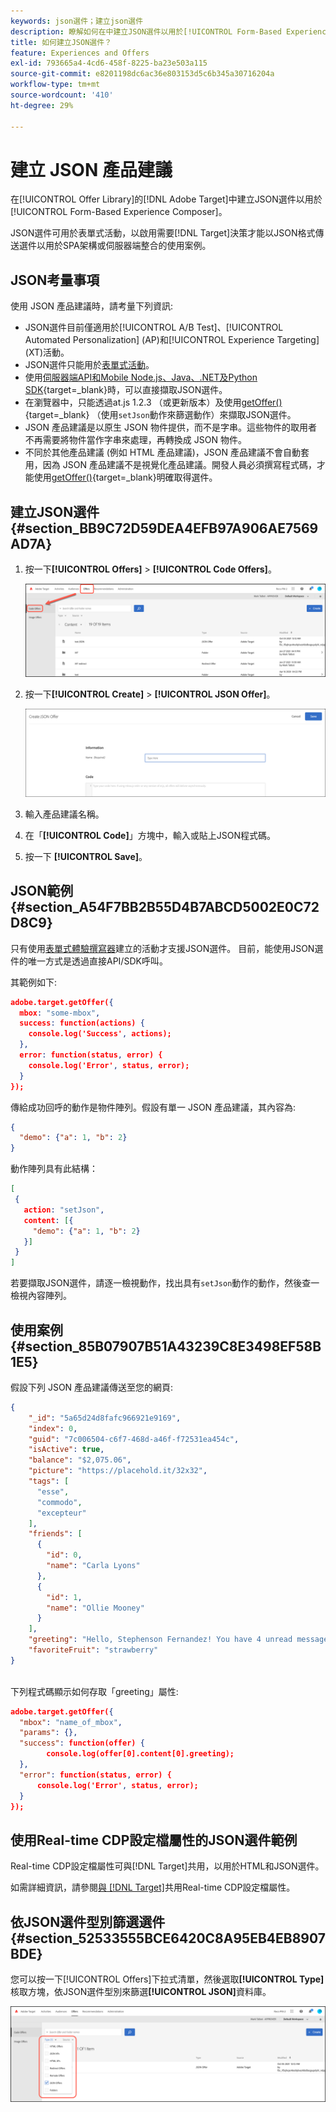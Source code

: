 ```yaml
---
keywords: json選件；建立json選件
description: 瞭解如何在中建立JSON選件以用於[!UICONTROL Form-Based Experience Composer]。
title: 如何建立JSON選件？
feature: Experiences and Offers
exl-id: 793665a4-4cd6-458f-8225-ba23e503a115
source-git-commit: e8201198dc6ac36e803153d5c6b345a30716204a
workflow-type: tm+mt
source-wordcount: '410'
ht-degree: 29%

---
```


# 建立 JSON 產品建議

在[!UICONTROL Offer Library]的[!DNL Adobe Target]中建立JSON選件以用於[!UICONTROL Form-Based Experience Composer]。

JSON選件可用於表單式活動，以啟用需要[!DNL Target]決策才能以JSON格式傳送選件以用於SPA架構或伺服器端整合的使用案例。

## JSON考量事項

使用 JSON 產品建議時，請考量下列資訊:

* JSON選件目前僅適用於[!UICONTROL A/B Test]、[!UICONTROL Automated Personalization] (AP)和[!UICONTROL Experience Targeting] (XT)活動。
* JSON選件只能用於[表單式活動](/help/main/c-experiences/form-experience-composer.md)。
* 使用[伺服器端API和Mobile Node.js、Java、.NET及Python SDK](https://experienceleague.adobe.com/docs/target-dev/developer/server-side/server-side-overview.html){target=_blank}時，可以直接擷取JSON選件。
* 在瀏覽器中，只能透過at.js 1.2.3 （或更新版本）及使用[getOffer()](https://experienceleague.adobe.com/docs/target-dev/developer/client-side/at-js-implementation/functions-overview/adobe-target-getoffer.html){target=_blank} （使用`setJson`動作來篩選動作）來擷取JSON選件。
* JSON 產品建議是以原生 JSON 物件提供，而不是字串。這些物件的取用者不再需要將物件當作字串來處理，再轉換成 JSON 物件。
* 不同於其他產品建議 (例如 HTML 產品建議)，JSON 產品建議不會自動套用，因為 JSON 產品建議不是視覺化產品建議。開發人員必須撰寫程式碼，才能使用[getOffer()](https://experienceleague.adobe.com/docs/target-dev/developer/client-side/at-js-implementation/functions-overview/adobe-target-getoffer.html){target=_blank}明確取得選件。

## 建立JSON選件 {#section_BB9C72D59DEA4EFB97A906AE7569AD7A}

1. 按一下&#x200B;**[!UICONTROL Offers]** > **[!UICONTROL Code Offers]**。

   ![選件>代碼選件索引標籤](/help/main/c-experiences/c-manage-content/assets/code-offers-tab.png)

1. 按一下&#x200B;**[!UICONTROL Create]** > **[!UICONTROL JSON Offer]**。

   ![offer-json影像](assets/offer-json.png)

1. 輸入產品建議名稱。
1. 在「**[!UICONTROL Code]**」方塊中，輸入或貼上JSON程式碼。
1. 按一下 **[!UICONTROL Save]**。

## JSON範例 {#section_A54F7BB2B55D4B7ABCD5002E0C72D8C9}

只有使用[表單式體驗撰寫器](/help/main/c-experiences/form-experience-composer.md)建立的活動才支援JSON選件。 目前，能使用JSON選件的唯一方式是透過直接API/SDK呼叫。

其範例如下:

```json
adobe.target.getOffer({ 
  mbox: "some-mbox", 
  success: function(actions) { 
    console.log('Success', actions); 
  }, 
  error: function(status, error) { 
    console.log('Error', status, error); 
  } 
});
```

傳給成功回呼的動作是物件陣列。假設有單一 JSON 產品建議，其內容為:

```json
{ 
  "demo": {"a": 1, "b": 2} 
}
```

動作陣列具有此結構：

```json
[ 
 { 
   action: "setJson", 
   content: [{ 
     "demo": {"a": 1, "b": 2} 
   }] 
 }  
]
```

若要擷取JSON選件，請逐一檢視動作，找出具有`setJson`動作的動作，然後查一檢視內容陣列。

## 使用案例 {#section_85B07907B51A43239C8E3498EF58B1E5}

假設下列 JSON 產品建議傳送至您的網頁:

```json
{ 
    "_id": "5a65d24d8fafc966921e9169", 
    "index": 0, 
    "guid": "7c006504-c6f7-468d-a46f-f72531ea454c", 
    "isActive": true, 
    "balance": "$2,075.06", 
    "picture": "https://placehold.it/32x32", 
    "tags": [ 
      "esse", 
      "commodo", 
      "excepteur"
    ], 
    "friends": [ 
      { 
        "id": 0, 
        "name": "Carla Lyons" 
      }, 
      { 
        "id": 1, 
        "name": "Ollie Mooney" 
      } 
    ], 
    "greeting": "Hello, Stephenson Fernandez! You have 4 unread messages.", 
    "favoriteFruit": "strawberry" 
} 
  
```

下列程式碼顯示如何存取「greeting」屬性:

```json
adobe.target.getOffer({   
  "mbox": "name_of_mbox", 
  "params": {}, 
  "success": function(offer) {           
        console.log(offer[0].content[0].greeting); 
  },   
  "error": function(status, error) {           
      console.log('Error', status, error); 
  } 
});
```

## 使用Real-time CDP設定檔屬性的JSON選件範例

Real-time CDP設定檔屬性可與[!DNL Target]共用，以用於HTML和JSON選件。

如需詳細資訊，請參閱[與 [!DNL Target]](/help/main/c-integrating-target-with-mac/integrating-with-rtcdp.md#rtcdp-profile-attributes)共用Real-time CDP設定檔屬性。

## 依JSON選件型別篩選選件 {#section_52533555BCE6420C8A95EB4EB8907BDE}

您可以按一下[!UICONTROL Offers]下拉式清單，然後選取&#x200B;**[!UICONTROL Type]**&#x200B;核取方塊，依JSON選件型別來篩選&#x200B;**[!UICONTROL JSON]**&#x200B;資料庫。

![offer-json-filter影像](assets/offer-json-filter.png)
